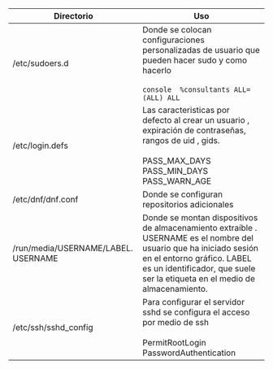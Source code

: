 



| Directorio | Uso |
|------------|-----|
|  /etc/sudoers.d | Donde se colocan configuraciones personalizadas de usuario que pueden hacer sudo y como hacerlo<br><br>```console  %consultants ALL=(ALL) ALL```  |
| /etc/login.defs | Las caracteristicas por defecto al crear un usuario , expiración de contraseñas, rangos de uid , gids.<br><br>PASS_MAX_DAYS<br>PASS_MIN_DAYS<br>PASS_WARN_AGE |
| /etc/dnf/dnf.conf  | Donde se configuran repositorios adicionales |
| /run/media/USERNAME/LABEL. USERNAME | Donde se montan  dispositivos de almacenamiento extraíble . USERNAME es el nombre del usuario que ha iniciado sesión en el entorno gráfico. LABEL es un identificador, que suele ser la etiqueta en el medio de almacenamiento. |
| /etc/ssh/sshd_config | Para configurar el servidor sshd se configura el acceso por medio de ssh <br><br> PermitRootLogin <br>  PasswordAuthentication |
                        
